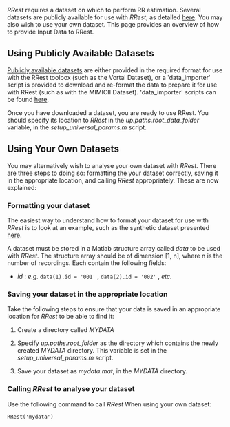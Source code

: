 _RRest_ requires a dataset on which to perform RR estimation. Several datasets are publicly available for use with _RRest_, as detailed [here](http://peterhcharlton.github.io/RRest/datasets.html). You may also wish to use your own dataset. This page provides an overview of how to provide Input Data to RRest.

## Using Publicly Available Datasets
[Publicly available datasets](http://peterhcharlton.github.io/RRest/datasets.html) are either provided in the required format for use with the RRest toolbox (such as the Vortal Dataset), or a 'data_importer' script is provided to download and re-format the data to prepare it for use with RRest (such as with the MIMICII Dataset). 'data_importer' scripts can be found 
[here](https://github.com/peterhcharlton/RRest/tree/master/Data_Import).

Once you have downloaded a dataset, you are ready to use RRest. You should specify its location to _RRest_ in the _up.paths.root_data_folder_ variable, in the _setup_universal_params.m_ script.

## Using Your Own Datasets
You may alternatively wish to analyse your own dataset with _RRest_. There are three steps to doing so: formatting the your dataset correctly, saving it in the appropriate location, and calling _RRest_ appropriately. These are now explained:

### Formatting your dataset
The easiest way to understand how to format your dataset for use with _RRest_ is to look at an example, such as the synthetic dataset presented [here](http://peterhcharlton.github.io/RRest/synthetic_dataset.html).

A dataset must be stored in a Matlab structure array called _data_ to be used with _RRest_. The structure array should be of dimension [1, n], where n is the number of recordings. Each contain the following fields:

* _id_ : _e.g._ `data(1).id = '001'` , `data(2).id = '002'` , _etc._


### Saving your dataset in the appropriate location
Take the following steps to ensure that your data is saved in an appropriate location for _RRest_ to be able to find it:

1. Create a directory called _MYDATA_

2. Specify _up.paths.root_folder_ as the directory which contains the newly created _MYDATA_ directory. This variable is set in the _setup_universal_params.m_ script.

3. Save your dataset as _mydata.mat_, in the _MYDATA_ directory.

### Calling _RRest_ to analyse your dataset
Use the following command to call _RRest_ When using your own dataset:

`RRest('mydata')`